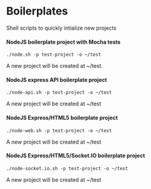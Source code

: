 # Boilerplates
Shell scripts to quickly intialize new projects

#### NodeJS boilerplate project with Mocha tests
```
./node.sh -p test-project -o ~/test
```
A new project will be created at ~/test.

#### NodeJS express API boilerplate project
```
./node-api.sh -p test-project -o ~/test
```
A new project will be created at ~/test

#### NodeJS Express/HTML5 boilerplate project
```
./node-web.sh -p test-project -o ~/test
```
A new project will be created at ~/test

#### NodeJS Express/HTML5/Socket.IO boilerplate project
```
./node-socket.io.sh -p test-project -o ~/test
```
A new project will be created at ~/test
